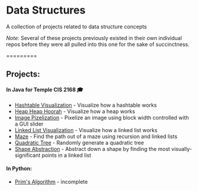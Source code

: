 # Data Structures

A collection of projects related to data structure concepts 

*Note*: Several of these projects previously existed in their own individual repos before they were all pulled into this one for the sake of succinctness.

=========

## Projects:
#### In Java for Temple CIS 2168 :mortar_board:
* [Hashtable Visualization](./hashtable-visualization) - Visualize how a hashtable works 
* [Heap Heap Hoorah](./heap-heap-hoorah) - Visualize how a heap works
* [Image Pizelization](./image-pixelization) - Pixelize an image using block width controlled with a GUI slider
* [Linked List Visualization](./linked-list-visualization) - Visualize how a linked list works
* [Maze](./maze) - Find the path out of a maze using recursion and linked lists
* [Quadratic Tree](./quad-tree) - Randomly generate a quadratic tree
* [Shape Abstraction](./shape-abstraction) - Abstract down a shape by finding the most visually-significant points in a linked list

#### In Python:
* [Prim's Algorithm](./prims) - incomplete
